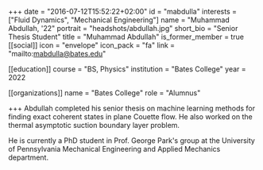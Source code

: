 +++
date = "2016-07-12T15:52:22+02:00"
id = "mabdulla"
interests = ["Fluid Dynamics", "Mechanical Engineering"]
name = "Muhammad Abdullah, '22"
portrait = "headshots/abdullah.jpg"
short_bio = "Senior Thesis Student"
title = "Muhammad Abdullah"
is_former_member = true
[[social]]
    icon = "envelope"
    icon_pack = "fa"
    link = "mailto:mabdulla@bates.edu"

[[education]]
    course = "BS, Physics"
    institution = "Bates College"
    year = 2022

[[organizations]]
    name = "Bates College"
    role = "Alumnus"

+++ 
Abdullah completed his senior thesis on machine learning methods for finding exact coherent states in plane Couette flow. He also worked on the thermal asymptotic suction boundary layer problem.

He is currently a PhD student in Prof. George Park's group at the University of Pennsylvania Mechanical Engineering and Applied Mechanics department.



